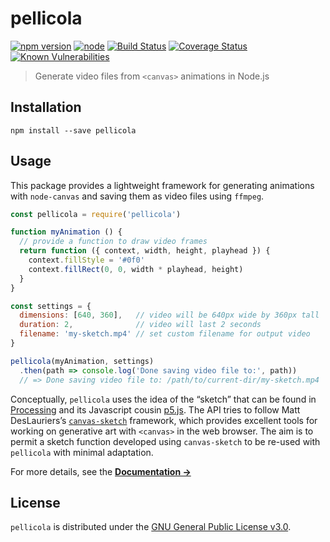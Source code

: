 # pellicola

[![npm version](https://img.shields.io/npm/v/pellicola.svg)](https://www.npmjs.com/package/pellicola) [![node](https://img.shields.io/node/v/pellicola.svg)](#) [![Build Status](https://travis-ci.com/delucis/pellicola.svg?branch=latest)](https://travis-ci.com/delucis/pellicola) [![Coverage Status](https://coveralls.io/repos/github/delucis/pellicola/badge.svg?branch=latest)](https://coveralls.io/github/delucis/pellicola?branch=latest) [![Known Vulnerabilities](https://snyk.io/test/npm/pellicola/badge.svg)](https://snyk.io/test/npm/pellicola)

> Generate video files from `<canvas>` animations in Node.js

## Installation

```
npm install --save pellicola
```

## Usage

This package provides a lightweight framework for generating animations with `node-canvas` and saving them as video files using `ffmpeg`.

```js
const pellicola = require('pellicola')

function myAnimation () {
  // provide a function to draw video frames
  return function ({ context, width, height, playhead }) {
    context.fillStyle = '#0f0'
    context.fillRect(0, 0, width * playhead, height)
  }
}

const settings = {
  dimensions: [640, 360],   // video will be 640px wide by 360px tall
  duration: 2,              // video will last 2 seconds
  filename: 'my-sketch.mp4' // set custom filename for output video
}

pellicola(myAnimation, settings)
  .then(path => console.log('Done saving video file to:', path))
  // => Done saving video file to: /path/to/current-dir/my-sketch.mp4
```

Conceptually, `pellicola` uses the idea of the “sketch” that can be found in [Processing](https://processing.org/) and its Javascript cousin [p5.js](https://p5js.org/). The API tries to follow Matt DesLauriers’s [`canvas-sketch`](https://github.com/mattdesl/canvas-sketch) framework, which provides excellent tools for working on generative art with `<canvas>` in the web browser. The aim is to permit a sketch function developed using `canvas-sketch` to be re-used with `pellicola` with minimal adaptation.

For more details, see the [**Documentation →**](docs/README.md)

## License

`pellicola` is distributed under the [GNU General Public License v3.0](LICENSE).

